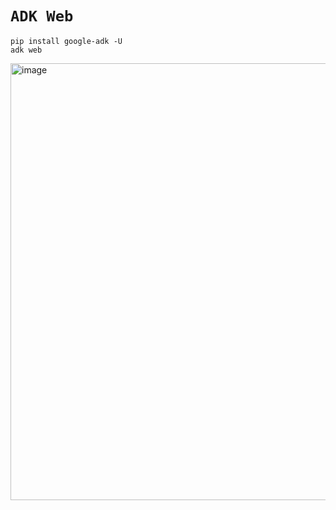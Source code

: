 # `ADK Web`

    pip install google-adk -U
    adk web

<img width="1322" height="699" alt="image" src="https://github.com/user-attachments/assets/3ec8af1d-5efc-4868-aa1b-2ea24e46edb5" />
